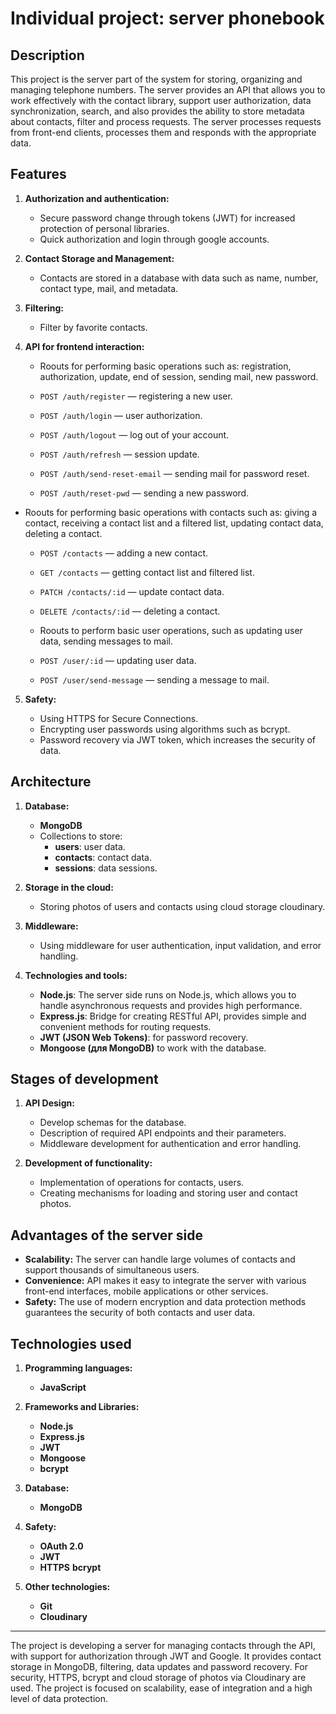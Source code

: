 # Individual project: **server phonebook**

## Description

This project is the server part of the system for storing, organizing and managing telephone numbers. The server provides an API that allows you to work effectively with the contact library, support user authorization, data synchronization, search, and also provides the ability to store metadata about contacts, filter and process requests. The server processes requests from front-end clients, processes them and responds with the appropriate data.

## Features

1. **Authorization and authentication:**

   - Secure password change through tokens (JWT) for increased protection of personal libraries.
   - Quick authorization and login through google accounts.

2. **Contact Storage and Management:**

   - Contacts are stored in a database with data such as name, number, contact type, mail, and metadata.

3. **Filtering:**

   - Filter by favorite contacts.

4. **API for frontend interaction:**

   - Roouts for performing basic operations such as: registration, authorization, update, end of session, sending mail, new password.

   - `POST /auth/register` — registering a new user.
   - `POST /auth/login` — user authorization.
   - `POST /auth/logout` — log out of your account.
   - `POST /auth/refresh` — session update.
   - `POST /auth/send-reset-email` — sending mail for password reset.
   - `POST /auth/reset-pwd` — sending a new password.

- Roouts for performing basic operations with contacts such as: giving a contact, receiving a contact list and a filtered list, updating contact data, deleting a contact.

  - `POST /contacts` — adding a new contact.
  - `GET /contacts` — getting contact list and filtered list.
  - `PATСH /contacts/:id` — update contact data.
  - `DELETE /contacts/:id` — deleting a contact.

  - Roouts to perform basic user operations, such as updating user data, sending messages to mail.

  - `POST /user/:id` — updating user data.
  - `POST /user/send-message` — sending a message to mail.

5. **Safety:**

   - Using HTTPS for Secure Connections.
   - Encrypting user passwords using algorithms such as bcrypt.
   - Password recovery via JWT token, which increases the security of data.

## Architecture

1. **Database:**

   - **MongoDB**
   - Collections to store:
     - **users**: user data.
     - **contacts**: contact data.
     - **sessions**: data sessions.

2. **Storage in the cloud:**

   - Storing photos of users and contacts using cloud storage сloudinary.

3. **Middleware:**

   - Using middleware for user authentication, input validation, and error handling.

4. **Technologies and tools:**
   - **Node.js**: The server side runs on Node.js, which allows you to handle asynchronous requests and provides high performance.
   - **Express.js**: Bridge for creating RESTful API, provides simple and convenient methods for routing requests.
   - **JWT (JSON Web Tokens)**: for password recovery.
   - **Mongoose (для MongoDB)** to work with the database.

## Stages of development

1. **API Design:**

   - Develop schemas for the database.
   - Description of required API endpoints and their parameters.
   - Middleware development for authentication and error handling.

2. **Development of functionality:**
   - Implementation of operations for contacts, users.
   - Creating mechanisms for loading and storing user and contact photos.

## Advantages of the server side

- **Scalability:** The server can handle large volumes of contacts and support thousands of simultaneous users.
- **Convenience:** API makes it easy to integrate the server with various front-end interfaces, mobile applications or other services.
- **Safety:** The use of modern encryption and data protection methods guarantees the security of both contacts and user data.

## Technologies used

1. **Programming languages:**
   - **JavaScript**

2. **Frameworks and Libraries:**
   - **Node.js**
   - **Express.js**
   - **JWT**
   - **Mongoose**
   - **bcrypt**

3. **Database:**
   - **MongoDB**
  
4. **Safety:**
   - **OAuth 2.0**
   - **JWT**
   - **HTTPS**
     **bcrypt**
     
5. **Other technologies:**
   - **Git**
   - **Cloudinary**
  
---

The project is developing a server for managing contacts through the API, with support for authorization through JWT and Google. It provides contact storage in MongoDB, filtering, data updates and password recovery. For security, HTTPS, bcrypt and cloud storage of photos via Cloudinary are used. The project is focused on scalability, ease of integration and a high level of data protection.
